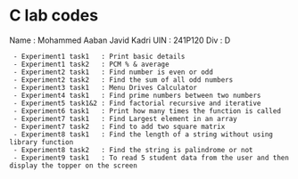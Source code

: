 # C lab codes
Name : Mohammed Aaban Javid Kadri
UIN  : 241P120
Div  : D

     - Experiment1 task1   : Print basic details
     - Experiment1 task2   : PCM % & average
     - Experiment2 task1   : Find number is even or odd
     - Experiment2 task2   : Find the sum of all odd numbers
     - Experiment3 task1   : Menu Drives Calculator
     - Experiment4 task1   : Find prime numbers between two numbers 
     - Experiment5 task1&2 : Find factorial recursive and iterative
     - Experiment6 task1   : Print how many times the function is called
     - Experiment7 task1   : Find Largest element in an array
     - Experiment7 task2   : Find to add two square matrix
     - Experiment8 task1   : Find the length of a string without using library function
     - Experiment8 task2   : Find the string is palindrome or not
     - Experiment9 task1   : To read 5 student data from the user and then display the topper on the screen 
